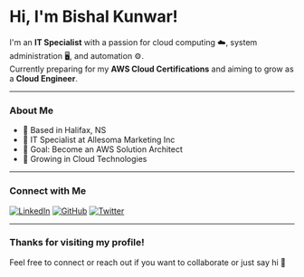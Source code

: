 # Hi, I'm Bishal Kunwar!

I'm an **IT Specialist** with a passion for cloud computing ☁️, system administration 🖥️, and automation ⚙️.  
Currently preparing for my **AWS Cloud Certifications** and aiming to grow as a **Cloud Engineer**.

---

### About Me
- 📍 Based in Halifax, NS
- 💼 IT Specialist at Allesoma Marketing Inc
- 🎯 Goal: Become an AWS Solution Architect
- 🚀 Growing in Cloud Technologies

---

### Connect with Me
[![LinkedIn](https://img.shields.io/badge/LinkedIn-0A66C2?style=flat&logo=linkedin&logoColor=white)](https://www.linkedin.com/in/bishal-kunwar2058/)
[![GitHub](https://img.shields.io/badge/GitHub-181717?style=flat&logo=github&logoColor=white)](https://github.com/Bishalkunwar11)
[![Twitter](https://img.shields.io/badge/Twitter-1DA1F2?style=flat&logo=twitter&logoColor=white)](https://x.com/BishalKunwar17)

---

### Thanks for visiting my profile!  
Feel free to connect or reach out if you want to collaborate or just say hi 👋

